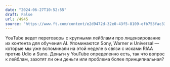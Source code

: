 ```yaml
---
date: "2024-06-27T10:52:55"
draft: False
url: /4945
source: "https://www.ft.com/content/e2d9472d-32e0-43f5-8109-efb753fac330"
---
```


YouTube ведет переговоры с крупными лейблами про лицензирование их контента для обучения AI. Упоминаются Sony, Warner и Universal — которые мы уже вспоминали на этой неделе в связи с исками RIAA против Udio и Suno. Деньги у YouTube определенно есть, так что вопрос к лейблам, захотят ли они деньги или проблема более принципиальная?
